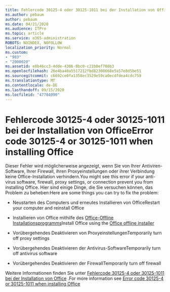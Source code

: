 ```yaml
---
title: Fehlercode 30125-4 oder 30125-1011 bei der Installation von Office
ms.author: pebaum
author: pebaum
ms.date: 04/21/2020
ms.audience: ITPro
ms.topic: article
ms.service: o365-administration
ROBOTS: NOINDEX, NOFOLLOW
localization_priority: Normal
ms.custom:
- "983"
- "2000020"
ms.assetid: e8b46cc3-4dde-4386-8bc0-c21b0ef708b3
ms.openlocfilehash: 26e4ba40a5517212fbd82308668e5a57e8d5be51
ms.sourcegitcommit: c6692ce0fa1358ec3529e59ca0ecdfdea4cdc759
ms.translationtype: MT
ms.contentlocale: de-DE
ms.lasthandoff: 09/15/2020
ms.locfileid: "47784090"
---
```

# <a name="error-code-30125-4-or-30125-1011-when-installing-office"></a><span data-ttu-id="45a75-102">Fehlercode 30125-4 oder 30125-1011 bei der Installation von Office</span><span class="sxs-lookup"><span data-stu-id="45a75-102">Error code 30125-4 or 30125-1011 when installing Office</span></span>

<span data-ttu-id="45a75-103">Dieser Fehler wird möglicherweise angezeigt, wenn Sie von Ihrer Antiviren-Software, Ihrer Firewall, ihren Proxyeinstellungen oder ihrer Verbindung keine Office-Installation verhindern.</span><span class="sxs-lookup"><span data-stu-id="45a75-103">You might see this error if your anti-virus software, firewall, proxy settings, or connection prevent you from installing Office.</span></span> <span data-ttu-id="45a75-104">Hier sind einige Dinge, die Sie versuchen können, das Problem zu beheben:</span><span class="sxs-lookup"><span data-stu-id="45a75-104">Here are some things you can try to fix the problem:</span></span>
  
- <span data-ttu-id="45a75-105">Neustarten des Computers und erneutes Installieren von Office</span><span class="sxs-lookup"><span data-stu-id="45a75-105">Restart your computer and reinstall Office</span></span>

- <span data-ttu-id="45a75-106">Installieren von Office mithilfe des [Office-Offline Installationsprogramms](https://support.office.com/article/f0a85fe7-118f-41cb-a791-d59cef96ad1c?wt.mc_id=Alchemy_ClientDIA)</span><span class="sxs-lookup"><span data-stu-id="45a75-106">Install Office using the [Office offline installer](https://support.office.com/article/f0a85fe7-118f-41cb-a791-d59cef96ad1c?wt.mc_id=Alchemy_ClientDIA)</span></span>

- <span data-ttu-id="45a75-107">Vorübergehendes Deaktivieren von Proxyeinstellungen</span><span class="sxs-lookup"><span data-stu-id="45a75-107">Temporarily turn off proxy settings</span></span>

- <span data-ttu-id="45a75-108">Vorübergehendes Deaktivieren der Antivirus-Software</span><span class="sxs-lookup"><span data-stu-id="45a75-108">Temporarily turn off antivirus software</span></span>

- <span data-ttu-id="45a75-109">Vorübergehendes Deaktivieren der Firewall</span><span class="sxs-lookup"><span data-stu-id="45a75-109">Temporarily turn off firewall</span></span>

<span data-ttu-id="45a75-110">Weitere Informationen finden Sie unter [Fehlercode 30125-4 oder 30125-1011 bei der Installation von Office](https://support.office.com/article/7bfabec6-76be-4cde-880e-819a9c569612?wt.mc_id=Alchemy_ClientDIA) .</span><span class="sxs-lookup"><span data-stu-id="45a75-110">For more information see [Error code 30125-4 or 30125-1011 when installing Office](https://support.office.com/article/7bfabec6-76be-4cde-880e-819a9c569612?wt.mc_id=Alchemy_ClientDIA)</span></span>
  